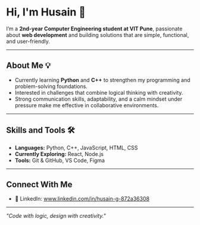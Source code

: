 # Hi, I'm Husain 👋

I’m a **2nd-year Computer Engineering student at VIT Pune**, passionate about **web development** and building solutions that are simple, functional, and user-friendly.  

---

## About Me 💡  
- Currently learning **Python** and **C++** to strengthen my programming and problem-solving foundations.  
- Interested in challenges that combine logical thinking with creativity.  
- Strong communication skills, adaptability, and a calm mindset under pressure make me effective in collaborative environments.  

---

## Skills and Tools 🛠️  
- **Languages:** Python, C++, JavaScript, HTML, CSS  
- **Currently Exploring:** React, Node.js  
- **Tools:** Git & GitHub, VS Code, Figma  
---

## Connect With Me   
- 🔗 LinkedIn:   www.linkedin.com/in/husain-g-872a36308 

---

*"Code with logic, design with creativity."*
